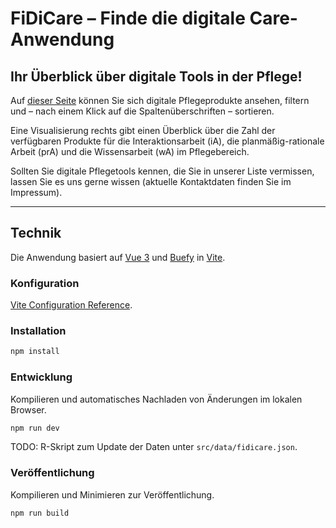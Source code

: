 # FiDiCare – Finde die digitale Care-Anwendung

## Ihr Überblick über digitale Tools in der Pflege!
Auf [dieser Seite](https://www.zukunftszentrum-brandenburg.de/digitales-pflegeportal/) können Sie sich digitale Pflegeprodukte ansehen, filtern und – nach einem Klick auf die Spaltenüberschriften – sortieren.

Eine Visualisierung rechts gibt einen Überblick über die Zahl der verfügbaren Produkte für die Interaktionsarbeit (iA), die planmäßig-rationale Arbeit (prA) und die Wissensarbeit (wA) im Pflegebereich.

Sollten Sie digitale Pflegetools kennen, die Sie in unserer Liste vermissen, lassen Sie es uns gerne wissen (aktuelle Kontaktdaten finden Sie im Impressum).

---

## Technik

Die Anwendung basiert auf [Vue 3](https://vuejs.org/) und [Buefy](https://v3.buefy.org/) in [Vite](https://vite.dev/).

### Konfiguration

[Vite Configuration Reference](https://vite.dev/config/).

### Installation

```sh
npm install
```

### Entwicklung

Kompilieren und automatisches Nachladen von Änderungen im lokalen Browser.

```sh
npm run dev
```

TODO: R-Skript zum Update der Daten unter ``src/data/fidicare.json``.


### Veröffentlichung

Kompilieren und Minimieren zur Veröffentlichung.

```sh
npm run build
```
